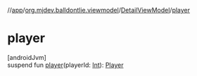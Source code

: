 //[app](../../../index.md)/[org.mjdev.balldontlie.viewmodel](../index.md)/[DetailViewModel](index.md)/[player](player.md)

# player

[androidJvm]\
suspend fun [player](player.md)(playerId: [Int](https://kotlinlang.org/api/latest/jvm/stdlib/kotlin/-int/index.html)): [Player](../../org.mjdev.balldontlie.model/-player/index.md)
